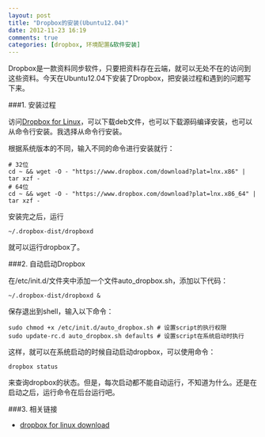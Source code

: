 ```yaml
---
layout: post
title: "Dropbox的安装(Ubuntu12.04)"
date: 2012-11-23 16:19
comments: true
categories: [dropbox, 环境配置&软件安装]
---
```

Dropbox是一款资料同步软件，只要把资料存在云端，就可以无处不在的访问到这些资料。今天在Ubuntu12.04下安装了Dropbox，把安装过程和遇到的问题写下来。

###1. 安装过程

访问[Dropbox for Linux](https://www.dropbox.com/install?os=linux)，可以下载deb文件，也可以下载源码编译安装，也可以从命令行安装。我选择从命令行安装。

根据系统版本的不同，输入不同的命令进行安装就行：

    # 32位
    cd ~ && wget -O - "https://www.dropbox.com/download?plat=lnx.x86" | tar xzf - 
    # 64位
    cd ~ && wget -O - "https://www.dropbox.com/download?plat=lnx.x86_64" | tar xzf -

安装完之后，运行
    
    ~/.dropbox-dist/dropboxd

就可以运行dropbox了。

###2. 自动启动Dropbox

在/etc/init.d/文件夹中添加一个文件auto_dropbox.sh，添加以下代码：
    
    ~/.dropbox-dist/dropboxd &

保存退出到shell，输入以下命令：
   
    sudo chmod +x /etc/init.d/auto_dropbox.sh # 设置script的执行权限
    sudo update-rc.d auto_dropbox.sh defaults # 设置script在系统启动时执行

这样，就可以在系统启动的时候自动启动dropbox，可以使用命令：
  
    dropbox status

来查询dropbox的状态。但是，每次启动都不能自动运行，不知道为什么。还是在启动之后，运行命令在后台运行吧。

###3. 相关链接
* [dropbox for linux download](https://www.dropbox.com/install?os=linux)

